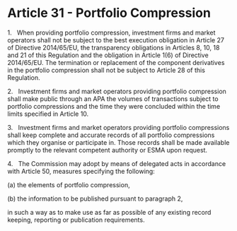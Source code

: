 # Article 31 - Portfolio Compression


1.   When providing portfolio compression, investment firms and market operators shall not be subject to the best execution obligation in Article 27 of Directive 2014/65/EU, the transparency obligations in Articles 8, 10, 18 and 21 of this Regulation and the obligation in Article 1(6) of Directive 2014/65/EU. The termination or replacement of the component derivatives in the portfolio compression shall not be subject to Article 28 of this Regulation.

2.   Investment firms and market operators providing portfolio compression shall make public through an APA the volumes of transactions subject to portfolio compressions and the time they were concluded within the time limits specified in Article 10.

3.   Investment firms and market operators providing portfolio compressions shall keep complete and accurate records of all portfolio compressions which they organise or participate in. Those records shall be made available promptly to the relevant competent authority or ESMA upon request.

4.   The Commission may adopt by means of delegated acts in accordance with Article 50, measures specifying the following:

(a) the elements of portfolio compression,

(b) the information to be published pursuant to paragraph 2,

in such a way as to make use as far as possible of any existing record keeping, reporting or publication requirements.
